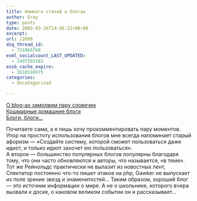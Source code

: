 ```yaml
---
title: Немного статей о блогах
author: Gray
type: posts
date: 2003-03-26T14:45:22+00:00
excerpt:
url: /2699
dsq_thread_id:
  - 731066768
esml_socialcount_LAST_UPDATED:
  - 1497293163
essb_cache_expire:
  - 1616516975
categories:
  - Uncategorized

---
```








<a href="http://www.webmascon.com/topics/technologies/10a.asp" target="_blank">О blog-ах замолвим пару словечек</a>  
<a href="http://artreal.exler.ru/toweek/2003/a0203.html" target="_blank">Кошмарные домашние блоги</a>  
<a href="http://artreal.exler.ru/toweek/2003/a1003.html" target="_blank">Блоги, блоги&#8230;</a>

Почитаете сами, а я лишь хочу прокомментировать пару моментов. Упор на простоту использования блогов мне всегда напоминает старый афоризм &#8212; &#171;Создайте систему, которой сможет пользоваться даже идиот, и только идиот захочет ею пользоваться&#187;.  
А второе &#8212; большинство популярных блогов популярны благодаря тому, что они часто обновляются и авторы, что называется, &#171;в теме&#187;. Тот же Рейнольдс практически не вылазит из новостных лент, Спектатор постоянно что-то пишет этакое на php, Gawker не выпускает из поле зрение звезд и знаменитостей&#8230; Таким образом, хороший блог &#8212; это источник информации о мире. А не о школьнике, которого вчера вызвали к доске, о каковом великом событии он и рассказывает&#8230;